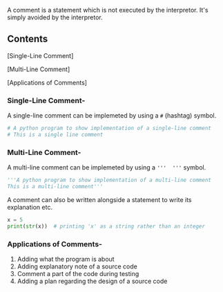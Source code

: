 A comment is a statement which is not executed by the interpretor. It's simply avoided by the interpretor. 
## Contents
[Single-Line Comment]

[Multi-Line Comment]

[Applications of Comments]

### Single-Line Comment-
A single-line comment can be implemeted by using a `#` (hashtag) symbol.

```python
# A python program to show implementation of a single-line comment
# This is a single line comment

```

### Multi-Line Comment-
A multi-line comment can be implemeted by using a `'''  '''` symbol.

```python
'''A python program to show implementation of a multi-line comment
This is a multi-line comment'''

```


A comment can also be written alongside a statement to write its explanation etc.

```python
x = 5
print(str(x))  # printing 'x' as a string rather than an integer
```


### Applications of Comments-

1) Adding what the program is about
2) Adding explanatory note of a source code
3) Comment a part of the code during testing
4) Adding a plan regarding the design of a source code
